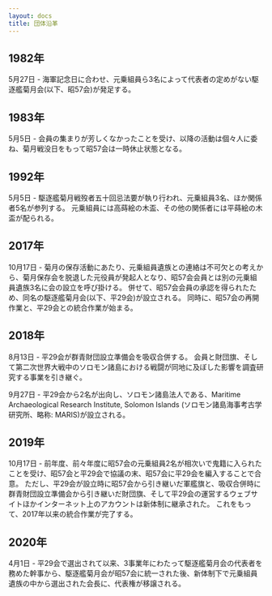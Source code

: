 ```yaml
---
layout: docs
title: 団体沿革
---
```


## 1982年
5月27日 - 海軍記念日に合わせ、元乗組員ら3名によって代表者の定めがない駆逐艦菊月会(以下、昭57会)が発足する。

## 1983年
5月5日 - 会員の集まりが芳しくなかったことを受け、以降の活動は個々人に委ね、菊月戦没日をもって昭57会は一時休止状態となる。

## 1992年
5月5日 - 駆逐艦菊月戦歿者五十回忌法要が執り行われ、元乗組員3名、ほか関係者5名が参列する。
元乗組員には高蒔絵の木盃、その他の関係者には平蒔絵の木盃が配られる。

## 2017年
10月17日 - 菊月の保存活動にあたり、元乗組員遺族との連絡は不可欠との考えから、菊月保存会を脱退した元役員が発起人となり、昭57会会員とは別の元乗組員遺族3名に会の設立を呼び掛ける。
併せて、昭57会会員の承認を得られたため、同名の駆逐艦菊月会(以下、平29会)が設立される。
同時に、昭57会の再開作業と、平29会との統合作業が始まる。

## 2018年
8月13日 - 平29会が群青財団設立準備会を吸収合併する。
会員と財団旗、そして第二次世界大戦中のソロモン諸島における戦闘が同地に及ぼした影響を調査研究する事業を引き継ぐ。

9月27日 - 平29会から2名が出向し、ソロモン諸島法人である、Maritime Archaeological Research Institute, Solomon Islands (ソロモン諸島海事考古学研究所、略称: MARIS)が設立される。

## 2019年
10月17日 - 前年度、前々年度に昭57会の元乗組員2名が相次いで鬼籍に入られたことを受け、昭57会と平29会で協議の末、昭57会に平29会を編入することで合意。
ただし、平29会が設立時に昭57会から引き継いだ軍艦旗と、吸収合併時に群青財団設立準備会から引き継いだ財団旗、そして平29会の運営するウェブサイトほかインターネット上のアカウントは新体制に継承された。
これをもって、2017年以来の統合作業が完了する。

## 2020年
4月1日 - 平29会で選出されて以来、3事業年にわたって駆逐艦菊月会の代表者を務めた幹事から、駆逐艦菊月会が昭57会に統一された後、新体制下で元乗組員遺族の中から選出された会長に、代表権が移譲される。
